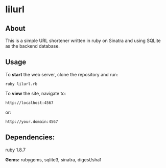 # lilurl

## About

This is a simple URL shortener written in ruby on Sinatra
and using SQLite as the backend database.

## Usage

To **start** the web server, clone the repository and run:

    ruby lilurl.rb

To **view** the site, navigate to:

    http://localhost:4567

or:

    http://your.domain:4567

## Dependencies:

ruby 1.8.7

**Gems:** rubygems, sqlite3, sinatra, digest/sha1

